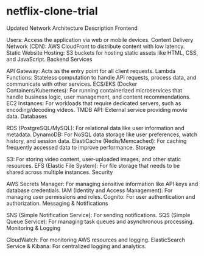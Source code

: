 # netflix-clone-trial

Updated Network Architecture Description
Frontend

Users: Access the application via web or mobile devices.
Content Delivery Network (CDN): AWS CloudFront to distribute content with low latency.
Static Website Hosting: S3 buckets for hosting static assets like HTML, CSS, and JavaScript.
Backend Services

API Gateway: Acts as the entry point for all client requests.
Lambda Functions: Stateless computation to handle API requests, process data, and communicate with other services.
ECS/EKS (Docker Containers/Kubernetes): For running containerized microservices that handle business logic, user management, and content recommendations.
EC2 Instances: For workloads that require dedicated servers, such as encoding/decoding videos.
TMDB API: External service providing movie data.
Databases

RDS (PostgreSQL/MySQL): For relational data like user information and metadata.
DynamoDB: For NoSQL data storage like user preferences, watch history, and session data.
ElastiCache (Redis/Memcached): For caching frequently accessed data to improve performance.
Storage

S3: For storing video content, user-uploaded images, and other static resources.
EFS (Elastic File System): For file storage that needs to be shared across multiple instances.
Security

AWS Secrets Manager: For managing sensitive information like API keys and database credentials.
IAM (Identity and Access Management): For managing user permissions and roles.
Cognito: For user authentication and authorization.
Messaging & Notifications

SNS (Simple Notification Service): For sending notifications.
SQS (Simple Queue Service): For managing task queues and asynchronous processing.
Monitoring & Logging

CloudWatch: For monitoring AWS resources and logging.
ElasticSearch Service & Kibana: For centralized logging and analytics.